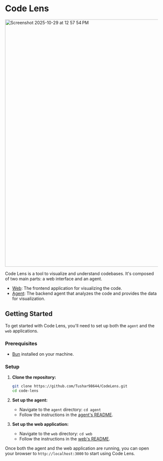 # Code Lens

<img width="1440" height="811" alt="Screenshot 2025-10-29 at 12 57 54 PM" src="https://github.com/user-attachments/assets/60d50836-7eda-4656-b900-6051eb4e951f" /><br/>

Code Lens is a tool to visualize and understand codebases. It's composed of two main parts: a web interface and an agent.

- [Web](./web/README.md): The frontend application for visualizing the code.
- [Agent](./agent/README.md): The backend agent that analyzes the code and provides the data for visualization.

## Getting Started

To get started with Code Lens, you'll need to set up both the `agent` and the `web` applications.

### Prerequisites

- [Bun](https://bun.sh/) installed on your machine.

### Setup

1.  **Clone the repository:**
    ```bash
    git clone https://github.com/Tushar98644/CodeLens.git
    cd code-lens
    ```

2.  **Set up the agent:**
    -   Navigate to the `agent` directory: `cd agent`
    -   Follow the instructions in the [agent's README](./agent/README.md).

3.  **Set up the web application:**
    -   Navigate to the `web` directory: `cd web`
    -   Follow the instructions in the [web's README](./web/README.md).

Once both the agent and the web application are running, you can open your browser to `http://localhost:3000` to start using Code Lens.
